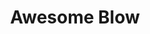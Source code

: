 ---
title: "Awesome Blow"

feat:
  types: ["General", "Fighter"]
  prerequisite: |
    Str 25, Power Attack, Improved Bull Rush, size Large or larger.
  benefit: |
    As a standard action, the creature may choose to subtract 4 from its melee attack roll and deliver an awesome blow. If the creature hits a corporeal opponent smaller than itself with an awesome blow, its opponent must succeed on a Reflex save (DC = damage dealt) or be knocked flying 10 feet in a direction of the attacking creature's choice and fall prone. The attacking creature can only push the opponent in a straight line, and the opponent can't move closer to the attacking creature than the square it started in. If an obstacle prevents the completion of the opponent's move, the opponent and the obstacle each take 1d6 points of damage, and the opponent stops in the space adjacent to the obstacle.
  special: |
    A fighter may select Awesome Blow as one of his fighter bonus feats.
---